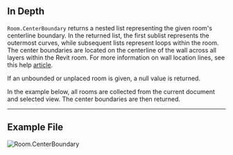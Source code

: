 ## In Depth
`Room.CenterBoundary` returns a nested list representing the given room's centerline boundary. In the returned list, the first sublist represents the outermost curves, while subsequent lists represent loops within the room. The center boundaries are located on the centerline of the wall across all layers within the Revit room. For more information on wall location lines, see this help [article](https://help.autodesk.com/view/RVT/2024/ENU/?guid=GUID-0BB62832-36DD-4E06-A9D4-EE98CE0FCF89).

If an unbounded or unplaced room is given, a null value is returned.

In the example below, all rooms are collected from the current document and selected view. The center boundaries are then returned.
___
## Example File

![Room.CenterBoundary](./Revit.Elements.Room.CenterBoundary_img.jpg)
